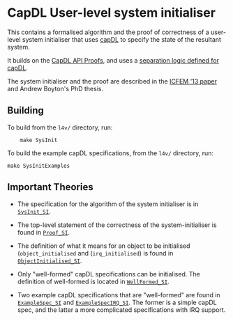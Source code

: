 # CapDL User-level system initialiser

This contains a formalised algorithm and the proof of correctness of a user-level system initialiser
that uses [capDL](../spec/capDL/) to specify the state of the resultant system.

It builds on the [CapDL API Proofs](../spec/capDL-api/),
and uses a [separation logic defined for capDL](../spec/sep-capDL/).

The system initialiser and the proof are described in the [ICFEM '13 paper][Boyton_13]
and Andrew Boyton's PhD thesis.


## Building

To build from the `l4v/` directory, run:

        make SysInit
        
To build the example capDL specifications, from the `l4v/` directory, run:

	make SysInitExamples


## Important Theories

* The specification for the algorithm of the system initialiser is in
  [`SysInit_SI`](SysInit_SI.thy).

* The top-level statement of the correctness of the system-initialiser is found
  in [`Proof_SI`](Proof_SI.thy).

* The definition of what it means for an object to be initialised (`object_initialised`
  and (`irq_initialised`) is found in [`ObjectInitialised_SI`](ObjectInitialised_SI.thy).

* Only "well-formed" capDL specifications can be initialised. The definition of
  well-formed is located in [`WellFormed_SI`](WellFormed_SI.thy).

* Two example capDL specifications that are "well-formed" are found in
  [`ExampleSpec_SI`](ExampleSpec_SI.thy) and [`ExampleSpecIRQ_SI`](ExampleSpecIRQ_SI.thy).
  The former is a simple capDL spec, and the latter a more complicated specifications with
  IRQ support.


[Boyton_13]: http://www.nicta.com.au/pub?id=7047        "Formally Verified System Initialisation"

